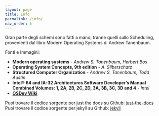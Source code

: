 ```yaml
---
layout: page
title: Info
permalink: /info/
nav_order: 5
---
```

Gran parte degli schemi sono fatti a mano, tranne quelli sullo Scheduling, provenienti dal libro Modern Operating Systems di Andrew Tanenbaum.

Fonti e Immagini:
- **Modern operating systems** - _Andrew S. Tanenbaum, Herbert Bos_
- **Operating System Concepts, 9th edition** - _A. Silberschatz_
- **Structured Computer Organization** - _Andrew S. Tanenbaum, Todd Austin_
- **Intel® 64 and IA-32 Architectures Software Developer’s Manual Combined Volumes: 1, 2A, 2B, 2C, 2D, 3A, 3B, 3C, 3D and 4** - _Intel_
- [**OSDev Wiki**](https://wiki.osdev.org/)

Puoi trovare il codice sorgente per just the docs su Github: [just-the-docs](https://github.com/pmarsceill/just-the-docs)
Puoi trovare il codice sorgente per jekyll su Github: [jekyll](https://github.com/jekyll/jekyll)